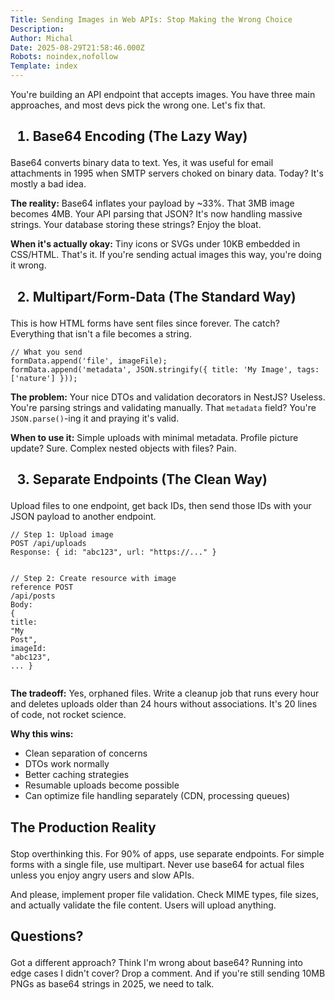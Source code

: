 ```yaml
---
Title: Sending Images in Web APIs: Stop Making the Wrong Choice
Description: 
Author: Michal
Date: 2025-08-29T21:58:46.000Z
Robots: noindex,nofollow
Template: index
---
```

<p>You're building an API endpoint that accepts images. You have three main approaches, and most devs pick the wrong one. Let's fix that.</p>

<h2>
  
  
  1. Base64 Encoding (The Lazy Way)
</h2>

<p>Base64 converts binary data to text. Yes, it was useful for email attachments in 1995 when SMTP servers choked on binary data. Today? It's mostly a bad idea.</p>

<p><strong>The reality:</strong> Base64 inflates your payload by ~33%. That 3MB image becomes 4MB. Your API parsing that JSON? It's now handling massive strings. Your database storing these strings? Enjoy the bloat.</p>

<p><strong>When it's actually okay:</strong> Tiny icons or SVGs under 10KB embedded in CSS/HTML. That's it. If you're sending actual images this way, you're doing it wrong.</p>

<h2>
  
  
  2. Multipart/Form-Data (The Standard Way)
</h2>

<p>This is how HTML forms have sent files since forever. The catch? Everything that isn't a file becomes a string.<br>
</p>

<div class="highlight js-code-highlight">
<pre class="highlight javascript"><code><span class="c1">// What you send</span>
<span class="nx">formData</span><span class="p">.</span><span class="nf">append</span><span class="p">(</span><span class="dl">'</span><span class="s1">file</span><span class="dl">'</span><span class="p">,</span> <span class="nx">imageFile</span><span class="p">);</span>
<span class="nx">formData</span><span class="p">.</span><span class="nf">append</span><span class="p">(</span><span class="dl">'</span><span class="s1">metadata</span><span class="dl">'</span><span class="p">,</span> <span class="nx">JSON</span><span class="p">.</span><span class="nf">stringify</span><span class="p">({</span> <span class="na">title</span><span class="p">:</span> <span class="dl">'</span><span class="s1">My Image</span><span class="dl">'</span><span class="p">,</span> <span class="na">tags</span><span class="p">:</span> <span class="p">[</span><span class="dl">'</span><span class="s1">nature</span><span class="dl">'</span><span class="p">]</span> <span class="p">}));</span>
</code></pre>

</div>



<p><strong>The problem:</strong> Your nice DTOs and validation decorators in NestJS? Useless. You're parsing strings and validating manually. That <code>metadata</code> field? You're <code>JSON.parse()</code>-ing it and praying it's valid.</p>

<p><strong>When to use it:</strong> Simple uploads with minimal metadata. Profile picture update? Sure. Complex nested objects with files? Pain.</p>

<h2>
  
  
  3. Separate Endpoints (The Clean Way)
</h2>

<p>Upload files to one endpoint, get back IDs, then send those IDs with your JSON payload to another endpoint.<br>
</p>

<div class="highlight js-code-highlight">
<pre class="highlight javascript"><code><span class="c1">// Step 1: Upload image</span>
<span class="nx">POST</span> <span class="o">/</span><span class="nx">api</span><span class="o">/</span><span class="nx">uploads</span>
<span class="nx">Response</span><span class="p">:</span> <span class="p">{</span> <span class="nl">id</span><span class="p">:</span> <span class="dl">"</span><span class="s2">abc123</span><span class="dl">"</span><span class="p">,</span> <span class="nx">url</span><span class="p">:</span> <span class="dl">"</span><span class="s2">https://...</span><span class="dl">"</span> <span class="p">}</span>

<span class="c1">// Step 2: Create resource with image reference</span>
<span class="nx">POST</span> <span class="o">/</span><span class="nx">api</span><span class="o">/</span><span class="nx">posts</span>
<span class="nx">Body</span><span class="p">:</span> <span class="p">{</span> <span class="nl">title</span><span class="p">:</span> <span class="dl">"</span><span class="s2">My Post</span><span class="dl">"</span><span class="p">,</span> <span class="nx">imageId</span><span class="p">:</span> <span class="dl">"</span><span class="s2">abc123</span><span class="dl">"</span><span class="p">,</span> <span class="p">...</span> <span class="p">}</span>
</code></pre>

</div>



<p><strong>The tradeoff:</strong> Yes, orphaned files. Write a cleanup job that runs every hour and deletes uploads older than 24 hours without associations. It's 20 lines of code, not rocket science.</p>

<p><strong>Why this wins:</strong> </p>

<ul>
<li>Clean separation of concerns</li>
<li>DTOs work normally</li>
<li>Better caching strategies</li>
<li>Resumable uploads become possible</li>
<li>Can optimize file handling separately (CDN, processing queues)</li>
</ul>

<h2>
  
  
  The Production Reality
</h2>

<p>Stop overthinking this. For 90% of apps, use separate endpoints. For simple forms with a single file, use multipart. Never use base64 for actual files unless you enjoy angry users and slow APIs.</p>

<p>And please, implement proper file validation. Check MIME types, file sizes, and actually validate the file content. Users will upload anything.</p>

<h2>
  
  
  Questions?
</h2>

<p>Got a different approach? Think I'm wrong about base64? Running into edge cases I didn't cover? Drop a comment. And if you're still sending 10MB PNGs as base64 strings in 2025, we need to talk.</p>

